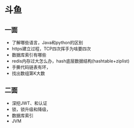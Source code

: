 # 斗鱼

## 一面
* 了解哪些语言，Java和python的区别
* https建立过程，TCP四次挥手为啥要四次
* 数据库索引有哪些
* redis内存过大怎么办，hash底层数据结构(hashtable+ziplist)
* 手撕代码链表有环，
* 找出数组第K大数

## 二面
* 深挖JWT、和认证
* 锁，锁升级和降级，
* 数据库索引
* JVM